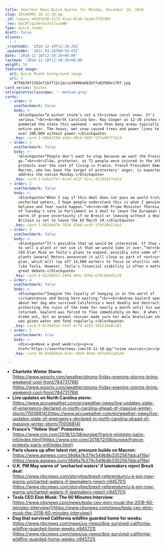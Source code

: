 ```yaml
---
title: Smarther News Quick Quotes for Monday, December 10, 2018
slug: 20190905-18-12-10-qq
_id: legacy-e6b93430-2175-4cea-9fa8-1ea61ff55985
_rev: 0aCMfzqL0erea7otJxzmNW
type: quick_reads
draft: false
aliases:
  - /
_createdAt: '2018-12-10T12:38:26Z'
_updatedAt: '2021-03-28T00:58:02Z'
date: '2018-12-10T12:38:26+00:00'
lastmod: '2018-12-10T12:38:26+00:00'
weight: 50
featured_image:
  alt: Quick Reads background image
  url: >-
    47fbb76f1762e71bff12c1acca34906a683b7fa82560x1707.jpg
card_series: Quotes
colorpaletteclassname: '--medium-gray'
cards:
  - order: 0
    useCheckmark: false
    body: >-
      <blockquote>“A winter storm’s not a Christmas carol snow. It’s
      serious.”<br><br>North Carolina Gov. Roy Cooper as 12-20 inches of snow
      pummeled the state this weekend - more than many areas typically see in an
      entire year. The heavy, wet snow caused trees and power lines to snap with
      over 200,000 without power.</blockquote>
    _key: card-1-48b81594-a3de-49c6-9807-537a99ff15c9
  - order: 1
    useCheckmark: false
    body: >-
      <blockquote>“People don’t want to stop because we want the President to
      go.”<br><br>Ilda, protester, as 71 people were injured in the 4th week of
      protests over the cost of living in France. French President Emmanuel
      Macron, who has been the target of protesters' anger, is expected to
      address the nation Monday.</blockquote>
    _key: card-2-6aba77e7-8ce9-422f-92cc-47c82817e41a
  - order: 2
    useCheckmark: false
    body: >-
      <blockquote>"When I say if this deal does not pass we would truly be in
      uncharted waters, I hope people understand this is what I genuinely
      believe and fear could happen.”<br><br>UK Prime Minister Theresa May ahead
      of Tuesday's vote in Parliament on a deal to leave the European Union. She
      warns of grave uncertainty if no Brexit or leaving without a deal at all.
      Britain is set to leave the EU March 29.</blockquote>
    _key: card-3-962de07b-7636-4348-acdf-1f0f20e11da1
  - order: 3
    useCheckmark: false
    body: >-
      <blockquote>“It’s possible that we would be interested. If they were going
      to sell a plant or not use it that we would take it over.”<br><br>Tesla
      CEO Elon Musk on Tesla's plans to expand, possibly into some of the five
      plants General Motors announced it will close as part of restructuring
      plan, which will lay off 14,000 workers to focus on electric vehicles,
      like Tesla. However, Tesla's financial viability is often a matter of
      great debate.</blockquote>
    _key: card-4-02240417-2464-49ec-939a-670cbb6d1cc6
  - order: 4
    useCheckmark: false
    body: >-
      <blockquote>“Imagine the loyalty of hanging in in the worst of
      circumstances and being here waiting.”<br><br>Andrea Gaylord speaking
      about her dog who survived California's most deadly and destructive fire,
      protecting the ruins of the home for nearly a month until his owner
      returned. Gaylord was forced to flee immediately on Nov. 8 when the fire
      broke out, but an animal rescuer made sure her male Anatolian shepherd mix
      was given water and food regularly.</blockquote>
    _key: card-5-0c70433c-7edf-4cfd-a553-39333de8c581
  - order: 5
    useCheckmark: true
    body: >-
      <div><p>Have a good week!</p><p><a
      href="https://smarthernews.com/18-12-10-qq/">view sources</a></p></div>
    _key: card-10-69db6be4-9cdc-40d3-894d-4d7ed5cad1e0

---
```

* **Charlotte Winter Storm:**  
[https://www.wsoctv.com/weather/strong-friday-evening-storms-bring-weekend-cool-front/784731768](https://www.wsoctv.com/weather/strong-friday-evening-storms-bring-weekend-cool-front/784731768)
* **Live updates on North Carolina storm:**  
[https://www.accuweather.com/en/weather-news/live-updates-state-of-emergency-declared-in-north-carolina-ahead-of-massive-winter-storm/70006814](https://www.accuweather.com/en/weather-news/live-updates-state-of-emergency-declared-in-north-carolina-ahead-of-massive-winter-storm/70006814)
* **France’s “Yellow Vest” Protesters:**  
[https://www.cnn.com/2018/12/08/europe/france-protests-paris-intl/index.html](https://www.cnn.com/2018/12/08/europe/france-protests-paris-intl/index.html)
* **Paris cleans up after latest riot; pressure builds on Macron:**  
[https://www.apnews.com/38d6a7b379c549b8b3352567ddca119a](https://www.apnews.com/38d6a7b379c549b8b3352567ddca119a)
* **U.K. PM May warns of ‘uncharted waters’ if lawmakers reject Brexit deal:**  
[https://www.nbcnews.com/storyline/brexit-referendum/u-k-pm-may-warns-uncharted-waters-if-lawmakers-reject-n945701](https://www.nbcnews.com/storyline/brexit-referendum/u-k-pm-may-warns-uncharted-waters-if-lawmakers-reject-n945701)
* **Tesla CEO Elon Musk: The 60 Minutes Interview:**  
[https://www.cbsnews.com/news/tesla-ceo-elon-musk-the-2018-60-minutes-interview/](https://www.cbsnews.com/news/tesla-ceo-elon-musk-the-2018-60-minutes-interview/)
* **Dog that survived California wildfire guarded home for weeks:**  
[https://www.nbcnews.com/news/us-news/dog-survived-california-wildfire-guarded-home-weeks-n945721](https://www.nbcnews.com/news/us-news/dog-survived-california-wildfire-guarded-home-weeks-n945721)
